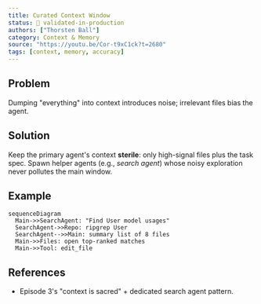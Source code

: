 ```yaml
---
title: Curated Context Window
status: 🔬 validated-in-production
authors: ["Thorsten Ball"]
category: Context & Memory
source: "https://youtu.be/Cor-t9xC1ck?t=2680"
tags: [context, memory, accuracy]
---
```


## Problem
Dumping "everything" into context introduces noise; irrelevant files bias the agent.

## Solution
Keep the primary agent's context **sterile**: only high-signal files plus the task spec.
Spawn helper agents (e.g., *search agent*) whose noisy exploration never pollutes the main window.

## Example
```mermaid
sequenceDiagram
  Main->>SearchAgent: "Find User model usages"
  SearchAgent->>Repo: ripgrep User
  SearchAgent-->>Main: summary list of 8 files
  Main->>Files: open top-ranked matches
  Main->>Tool: edit_file
```

## References

* Episode 3's "context is sacred" + dedicated search agent pattern.